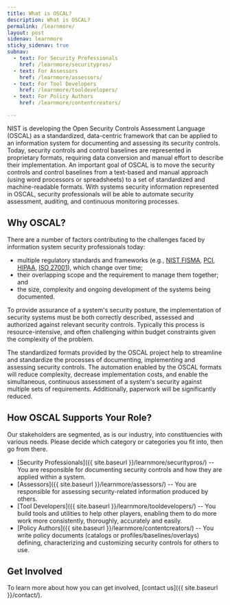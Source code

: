 ```yaml
---
title: What is OSCAL?
description: What is OSCAL?
permalink: /learnmore/
layout: post
sidenav: learnmore
sticky_sidenav: true
subnav:
  - text: For Security Professionals
    href: /learnmore/securitypros/
  - text: For Assessors
    href: /learnmore/assessors/
  - text: For Tool Developers
    href: /learnmore/tooldevelopers/
  - text: For Policy Authors
    href: /learnmore/contentcreators/

---
```


NIST is developing the Open Security Controls Assessment Language (OSCAL) as a standardized, data-centric framework that can be applied to an information system for documenting and assessing its security controls. Today, security controls and control baselines are represented in proprietary formats, requiring data conversion and manual effort to describe their implementation. An important goal of OSCAL is to move the security controls and control baselines from a text-based and manual approach (using word processors or spreadsheets) to a set of standardized and machine-readable formats. With systems security information represented in OSCAL, security professionals will be able to automate security assessment, auditing, and continuous monitoring processes.

<!-- markdownlint-disable MD026 -->
## Why OSCAL?
<!-- markdownlint-enable MD026 -->

There are a number of factors contributing to the challenges faced by information system security professionals today:

* multiple regulatory standards and frameworks (e.g., [NIST FISMA](https://www.nist.gov/programs-projects/federal-information-security-management-act-fisma-implementation-project), [PCI](https://www.pcisecuritystandards.org/pci_security/), [HIPAA](https://www.hhs.gov/hipaa/index.html), [ISO 27001](https://www.iso.org/isoiec-27001-information-security.html)), which change over time;
* their overlapping scope and the requirement to manage them together; and
* the size, complexity and ongoing development of the systems being documented.

To provide assurance of a system's security posture, the implementation of security systems must be both correctly described, assessed and authorized against relevant security controls. Typically this process is resource-intensive, and often challenging within budget constraints given the complexity of the problem.

The standardized formats provided by the OSCAL project help to streamline and standardize the processes of documenting, implementing and assessing security controls. The automation enabled by the OSCAL formats will reduce complexity, decrease implementation costs, and enable the simultaneous, continuous assessment of a system's security against multiple sets of requirements. Additionally, paperwork will be significantly reduced.

<!-- markdownlint-disable MD026 -->
## How OSCAL Supports Your Role?
<!-- markdownlint-enable MD026 -->

Our stakeholders are segmented, as is our industry, into constituencies with various needs. Please decide which category or categories you fit into, then go from there.

* [Security Professionals]({{ site.baseurl }}/learnmore/securitypros/) -- You are responsible for documenting security controls and how they are applied within a system.
* [Assessors]({{ site.baseurl }}/learnmore/assessors/) -- You are responsible for assessing security-related information produced by others.
* [Tool Developers]({{ site.baseurl }}/learnmore/tooldevelopers/) -- You build tools and utilities to help other players, enabling them to do more work more consistently, thoroughly, accurately and easily.
* [Policy Authors]({{ site.baseurl }}/learnmore/contentcreators/) -- You write policy documents (catalogs or profiles/baselines/overlays) defining, characterizing and customizing security controls for others to use.

## Get Involved

To learn more about how you can get involved, [contact us]({{ site.baseurl }}/contact/).
